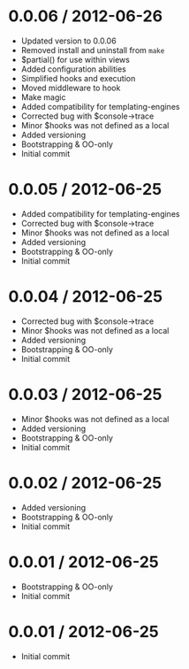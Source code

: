 
0.0.06 / 2012-06-26 
==================

  * Updated version to 0.0.06
  * Removed install and uninstall from `make`
  * $partial() for use within views
  * Added configuration abilities
  * Simplified hooks and execution
  * Moved middleware to hook
  * Make magic
  * Added compatibility for templating-engines
  * Corrected bug with $console->trace
  * Minor $hooks was not defined as a local
  * Added versioning
  * Bootstrapping & OO-only
  * Initial commit

0.0.05 / 2012-06-25 
==================

  * Added compatibility for templating-engines
  * Corrected bug with $console->trace
  * Minor $hooks was not defined as a local
  * Added versioning
  * Bootstrapping & OO-only
  * Initial commit

0.0.04 / 2012-06-25 
==================

  * Corrected bug with $console->trace
  * Minor $hooks was not defined as a local
  * Added versioning
  * Bootstrapping & OO-only
  * Initial commit

0.0.03 / 2012-06-25 
==================

  * Minor $hooks was not defined as a local
  * Added versioning
  * Bootstrapping & OO-only
  * Initial commit

0.0.02 / 2012-06-25 
==================

  * Added versioning
  * Bootstrapping & OO-only
  * Initial commit

0.0.01 / 2012-06-25 
==================

  * Bootstrapping & OO-only
  * Initial commit

0.0.01 / 2012-06-25 
==================

  * Initial commit
